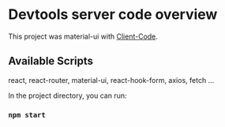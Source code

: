 # Devtools server code overview

This project was material-ui with [Client-Code](https://github.com/spsimon-dev-tools/devtoolsClient).

## Available Scripts
react, react-router, material-ui, react-hook-form, axios, fetch ...

In the project directory, you can run:

### `npm start`
